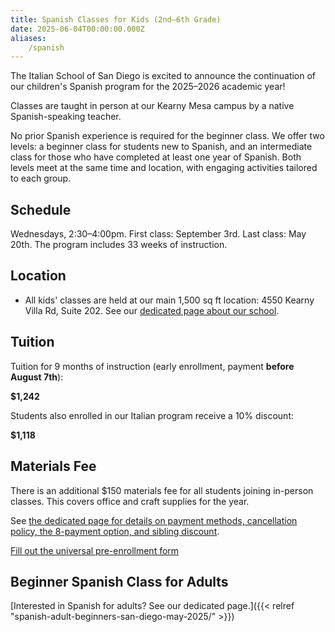 ```yaml
---
title: Spanish Classes for Kids (2nd–6th Grade)
date: 2025-06-04T00:00:00.000Z
aliases:
    /spanish
---
```


The Italian School of San Diego is excited to announce the continuation of our children's Spanish program for the 2025–2026 academic year!

Classes are taught in person at our Kearny Mesa campus by a native Spanish-speaking teacher.

No prior Spanish experience is required for the beginner class. We offer two levels: a beginner class for students new to Spanish, and an intermediate class for those who have completed at least one year of Spanish. Both levels meet at the same time and location, with engaging activities tailored to each group.

## Schedule

Wednesdays, 2:30–4:00pm. First class: September 3rd. Last class: May 20th. The program includes 33 weeks of instruction.

## Location

* All kids' classes are held at our main 1,500 sq ft location: 4550 Kearny Villa Rd, Suite 202. See our [dedicated page about our school](/location).

## Tuition

Tuition for 9 months of instruction (early enrollment, payment **before August 7th**):

**$1,242**

Students also enrolled in our Italian program receive a 10% discount:

**$1,118**

## Materials Fee

There is an additional $150 materials fee for all students joining in-person classes. This covers office and craft supplies for the year.

See [the dedicated page for details on payment methods, cancellation policy, the 8-payment option, and sibling discount](/tuition-payment).

<div class="tc">
<a href="https://docs.google.com/forms/d/e/1FAIpQLSd4sac0Y2wdTd9gm2AF1Y9uuVPPyJzHfHEphJPA1iYPkrP43g/viewform?usp=sf_link" class="btn raise">Fill out the universal pre-enrollment form</a>
</div>

## Beginner Spanish Class for Adults

[Interested in Spanish for adults? See our dedicated page.]({{< relref "spanish-adult-beginners-san-diego-may-2025/" >}})
